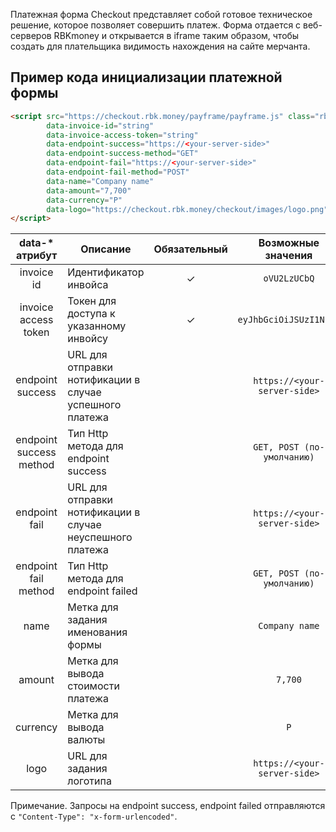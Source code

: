 Платежная форма Checkout представляет собой готовое техническое решение, которое позволяет совершить платеж. Форма отдается с веб-серверов RBKmoney и открывается в iframe таким образом, чтобы создать для плательщика видимость нахождения на сайте мерчанта.

## Пример кода инициализации платежной формы

```html
<script src="https://checkout.rbk.money/payframe/payframe.js" class="rbkmoney-checkout"
        data-invoice-id="string"
        data-invoice-access-token="string"
        data-endpoint-success="https://<your-server-side>"
        data-endpoint-success-method="GET"
        data-endpoint-fail="https://<your-server-side>"
        data-endpoint-fail-method="POST"
        data-name="Company name"
        data-amount="7,700"
        data-currency="Р"
        data-logo="https://checkout.rbk.money/checkout/images/logo.png">
</script>
```

| data-* атрибут           | Описание                                                  | Обязательный | Возможные значения           |
| :----------------------: | --------------------------------------------------------- | :-----------:| :---------------------------:|
| invoice id               | Идентификатор инвойса                                     | ✓            | `oVU2LzUCbQ`                 |
| invoice access token     | Токен для доступа к указанному инвойсу                    | ✓            | `eyJhbGciOiJSUzI1N...`       |
| endpoint success         | URL для отправки нотификации в случае успешного платежа   |              | `https://<your-server-side>` |
| endpoint success method  | Тип Http метода для endpoint success                      |              | `GET, POST (по-умолчанию)`   |
| endpoint fail            | URL для отправки нотификации в случае неуспешного платежа |              | `https://<your-server-side>` |
| endpoint fail method     | Тип Http метода для endpoint failed                       |              | `GET, POST (по-умолчанию)`   |
| name                     | Метка для задания именования формы                        |              | `Company name`               |
| amount                   | Метка для вывода стоимости платежа                        |              | `7,700`                      |
| currency                 | Метка для вывода валюты                                   |              | `P`                          |
| logo                     | URL для задания логотипа                                  |              | `https://<your-server-side>` |

Примечание. Запросы на endpoint success, endpoint failed отправляются с `"Content-Type": "x-form-urlencoded"`.

